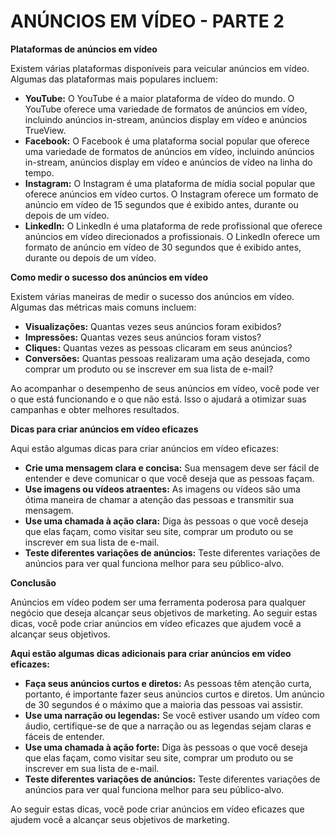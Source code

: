 # ANÚNCIOS EM VÍDEO - PARTE 2
**Plataformas de anúncios em vídeo**

Existem várias plataformas disponíveis para veicular anúncios em vídeo. Algumas das plataformas mais populares incluem:

* **YouTube:** O YouTube é a maior plataforma de vídeo do mundo. O YouTube oferece uma variedade de formatos de anúncios em vídeo, incluindo anúncios in-stream, anúncios display em vídeo e anúncios TrueView.
* **Facebook:** O Facebook é uma plataforma social popular que oferece uma variedade de formatos de anúncios em vídeo, incluindo anúncios in-stream, anúncios display em vídeo e anúncios de vídeo na linha do tempo.
* **Instagram:** O Instagram é uma plataforma de mídia social popular que oferece anúncios em vídeo curtos. O Instagram oferece um formato de anúncio em vídeo de 15 segundos que é exibido antes, durante ou depois de um vídeo.
* **LinkedIn:** O LinkedIn é uma plataforma de rede profissional que oferece anúncios em vídeo direcionados a profissionais. O LinkedIn oferece um formato de anúncio em vídeo de 30 segundos que é exibido antes, durante ou depois de um vídeo.

**Como medir o sucesso dos anúncios em vídeo**

Existem várias maneiras de medir o sucesso dos anúncios em vídeo. Algumas das métricas mais comuns incluem:

* **Visualizações:** Quantas vezes seus anúncios foram exibidos?
* **Impressões:** Quantas vezes seus anúncios foram vistos?
* **Cliques:** Quantas vezes as pessoas clicaram em seus anúncios?
* **Conversões:** Quantas pessoas realizaram uma ação desejada, como comprar um produto ou se inscrever em sua lista de e-mail?

Ao acompanhar o desempenho de seus anúncios em vídeo, você pode ver o que está funcionando e o que não está. Isso o ajudará a otimizar suas campanhas e obter melhores resultados.

**Dicas para criar anúncios em vídeo eficazes**

Aqui estão algumas dicas para criar anúncios em vídeo eficazes:

* **Crie uma mensagem clara e concisa:** Sua mensagem deve ser fácil de entender e deve comunicar o que você deseja que as pessoas façam.
* **Use imagens ou vídeos atraentes:** As imagens ou vídeos são uma ótima maneira de chamar a atenção das pessoas e transmitir sua mensagem.
* **Use uma chamada à ação clara:** Diga às pessoas o que você deseja que elas façam, como visitar seu site, comprar um produto ou se inscrever em sua lista de e-mail.
* **Teste diferentes variações de anúncios:** Teste diferentes variações de anúncios para ver qual funciona melhor para seu público-alvo.

**Conclusão**

Anúncios em vídeo podem ser uma ferramenta poderosa para qualquer negócio que deseja alcançar seus objetivos de marketing. Ao seguir estas dicas, você pode criar anúncios em vídeo eficazes que ajudem você a alcançar seus objetivos.

**Aqui estão algumas dicas adicionais para criar anúncios em vídeo eficazes:**

* **Faça seus anúncios curtos e diretos:** As pessoas têm atenção curta, portanto, é importante fazer seus anúncios curtos e diretos. Um anúncio de 30 segundos é o máximo que a maioria das pessoas vai assistir.
* **Use uma narração ou legendas:** Se você estiver usando um vídeo com áudio, certifique-se de que a narração ou as legendas sejam claras e fáceis de entender.
* **Use uma chamada à ação forte:** Diga às pessoas o que você deseja que elas façam, como visitar seu site, comprar um produto ou se inscrever em sua lista de e-mail.
* **Teste diferentes variações de anúncios:** Teste diferentes variações de anúncios para ver qual funciona melhor para seu público-alvo.

Ao seguir estas dicas, você pode criar anúncios em vídeo eficazes que ajudem você a alcançar seus objetivos de marketing.